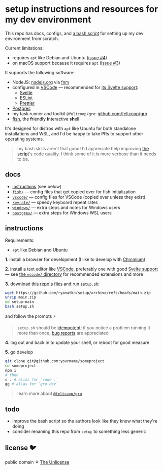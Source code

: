 # setup instructions and resources for my dev environment

This repo has docs, configs, and [a bash script](setup.sh)
for setting up my dev environment from scratch.

Current limitations:

- requires `apt` like Debian and Ubuntu ([issue #4](https://github.com/ryanatkn/setup/issues/4))
- on macOS support because it requires `apt` ([issue #3](https://github.com/ryanatkn/setup/issues/3))

It supports the following software:

- NodeJS: [nodejs.org](https://nodejs.org/) via [fnm](https://github.com/Schniz/fnm)
- configured in [VSCode](https://code.visualstudio.com/) — recommended for
  [its Svelte support](https://github.com/sveltejs/language-tools):
  - [Svelte](https://svelte.dev/)
  - [ESLint](https://eslint.org/)
  - [Prettier](https://prettier.io/)
- [Postgres](https://www.postgresql.org/)
- my task runner and toolkit `@feltcoop/gro`: [github.com/feltcoop/gro](https://github.com/feltcoop/gro)
- [fish](https://fishshell.com/), the **f**riendly **i**nteractive **sh**ell

It's designed for distros with `apt` like Ubuntu for both standalone installations and WSL,
and I'd be happy to take PRs to support other operating systems.

> my bash skills aren't that good! I'd appreciate help improving
> [the script](setup.sh)'s code quality. I think some of it is more verbose than it needs to be.

## docs

- [instructions](#instructions) (see below)
- [`fish/`](fish) — config files that get copied over for fish initialization
- [`vscode/`](vscode) — config files for VSCode (copied over unless they exist)
- [`keyrate/`](keyrate) — speedy keyboard repeat rates
- [`windows/`](windows) — extra steps and notes for Windows users
- [`postgres/`](postgres) — extra steps for Windows WSL users

## instructions

Requirements:

- `apt` like Debian and Ubuntu

**1**. install a browser for development
(I like to develop with [Chromium](https://www.chromium.org/Home))

**2**. install a text editor like [VSCode](https://code.visualstudio.com/),
preferably one with good [Svelte support](https://github.com/sveltejs/language-tools) —
see [the `vscode/` directory](vscode) for recommended extensions and more

**3**. download
[this repo's files](https://github.com/ryanatkn/setup/archive/refs/heads/main.zip)
and run [`setup.sh`](setup.sh):

```bash
wget https://github.com/ryanatkn/setup/archive/refs/heads/main.zip
unzip main.zip
cd setup-main
bash setup.sh
```

and follow the prompts ⚡

> `setup.sh` should be [idempotent](https://wikipedia.org/wiki/Idempotence#Computer_science_meaning);
> if you notice a problem running it more than once,
> [bug reports](https://github.com/ryanatkn/setup/issues) are appreciated

**4**. log out and back in to update your shell, or reboot for good measure

**5**. go develop

```bash
git clone git@github.com:yourname/someproject
cd someproject
npm i
# then
c . # alias for `code .`
gg # alias for `gro dev`
```

> learn more about [`@feltcoop/gro`](https://github.com/feltcoop/gro)

## todo

- improve the bash script so the authors look like they know what they're doing
- consider renaming this repo from `setup` to something less generic

## license 🐦

public domain ⚘ [The Unlicense](license)
